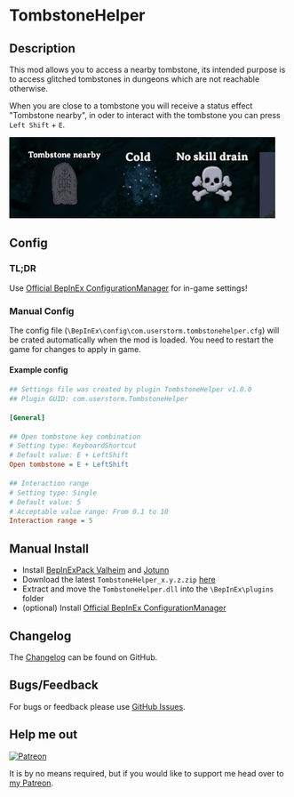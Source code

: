 # TombstoneHelper

## Description

This mod allows you to access a nearby tombstone, its intended purpose is to access glitched tombstones in dungeons which are not reachable otherwise.

When you are close to a tombstone you will receive a status effect "Tombstone nearby",
in oder to interact with the tombstone you can press `Left Shift` + `E`.

![Tombstone nearby status effect](https://raw.githubusercontent.com/Vl4dimyr/TombstoneHelper/master/images/sc_status_effect.jpg)

## Config

### TL;DR

Use [Official BepInEx ConfigurationManager](https://valheim.thunderstore.io/package/Azumatt/Official_BepInEx_ConfigurationManager/) for in-game settings!

### Manual Config

The config file (`\BepInEx\config\com.userstorm.tombstonehelper.cfg`) will be crated automatically when the mod is loaded.
You need to restart the game for changes to apply in game.

#### Example config

```ini
## Settings file was created by plugin TombstoneHelper v1.0.0
## Plugin GUID: com.userstorm.TombstoneHelper

[General]

## Open tombstone key combination
# Setting type: KeyboardShortcut
# Default value: E + LeftShift
Open tombstone = E + LeftShift

## Interaction range
# Setting type: Single
# Default value: 5
# Acceptable value range: From 0.1 to 10
Interaction range = 5
```

## Manual Install

- Install [BepInExPack Valheim](https://valheim.thunderstore.io/package/denikson/BepInExPack_Valheim/) and [Jotunn](https://valheim.thunderstore.io/package/ValheimModding/Jotunn/)
- Download the latest `TombstoneHelper_x.y.z.zip` [here](https://thunderstore.io/package/Vl4dimyr/TombstoneHelper/)
- Extract and move the `TombstoneHelper.dll` into the `\BepInEx\plugins` folder
- (optional) Install [Official BepInEx ConfigurationManager](https://valheim.thunderstore.io/package/Azumatt/Official_BepInEx_ConfigurationManager/)

## Changelog

The [Changelog](https://github.com/Vl4dimyr/TombstoneHelper/blob/master/CHANGELOG.md) can be found on GitHub.

## Bugs/Feedback

For bugs or feedback please use [GitHub Issues](https://github.com/Vl4dimyr/TombstoneHelper/issues).

## Help me out

[![Patreon](https://cdn.iconscout.com/icon/free/png-64/patreon-2752105-2284922.png)](https://www.patreon.com/vl4dimyr)

It is by no means required, but if you would like to support me head over to [my Patreon](https://www.patreon.com/vl4dimyr).
